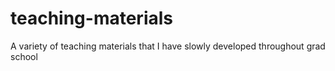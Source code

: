 # teaching-materials
A variety of teaching materials that I have slowly developed throughout grad school
